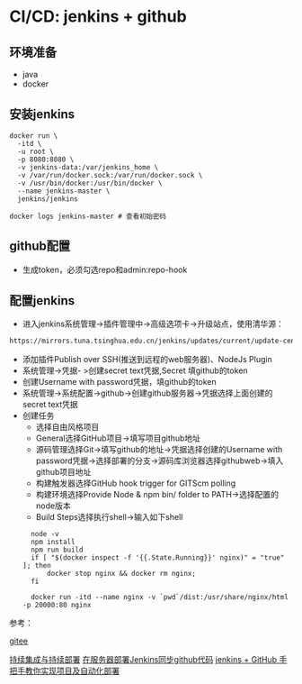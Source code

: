 # CI/CD: jenkins + github

## 环境准备

* java
* docker

## 安装jenkins

```shell
docker run \
  -itd \
  -u root \
  -p 8080:8080 \
  -v jenkins-data:/var/jenkins_home \
  -v /var/run/docker.sock:/var/run/docker.sock \
  -v /usr/bin/docker:/usr/bin/docker \
  --name jenkins-master \
  jenkins/jenkins

docker logs jenkins-master # 查看初始密码 
```

## github配置

* 生成token，必须勾选repo和admin:repo-hook


## 配置jenkins

* 进入jenkins系统管理->插件管理中->高级选项卡->升级站点，使用清华源：

```txt
https://mirrors.tuna.tsinghua.edu.cn/jenkins/updates/current/update-center.json
```
* 添加插件Publish over SSH(推送到远程的web服务器)、NodeJs Plugin
* 系统管理->凭据- >创建secret text凭据,Secret 填github的token
* 创建Username with password凭据，填github的token
* 系统管理->系统配置->github->创建github服务器->凭据选择上面创建的secret text凭据
* 创建任务
  * 选择自由风格项目
  * General选择GitHub项目->填写项目github地址
  * 源码管理选择Git->填写github的地址->凭据选择创建的Username with password凭据->选择部署的分支->源码库浏览器选择githubweb->填入github项目地址
  * 构建触发器选择GitHub hook trigger for GITScm polling
  * 构建环境选择Provide Node & npm bin/ folder to PATH->选择配置的node版本
  * Build Steps选择执行shell->输入如下shell
  ```shell
    node -v
    npm install
    npm run build
    if [ "$(docker inspect -f '{{.State.Running}}' nginx)" = "true" ]; then
        docker stop nginx && docker rm nginx;
    fi

    docker run -itd --name nginx -v `pwd`/dist:/usr/share/nginx/html -p 20000:80 nginx
  ```

参考：

[gitee](https://blog.csdn.net/weixin_46034375/article/details/127572547)

[持续集成与持续部署](https://www.jianshu.com/p/6bcb2853fae2)
[在服务器部署Jenkins同步github代码](https://blog.csdn.net/qq_45339526/article/details/130636111)
[jenkins + GitHub 手把手教你实现项目及自动化部署](https://www.bilibili.com/read/cv16633755)
